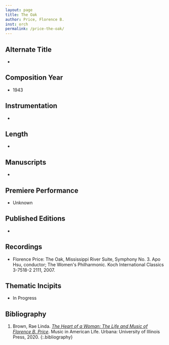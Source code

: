 ```yaml
---
layout: page
title: The Oak
author: Price, Florence B.
inst: orch
permalink: /price-the-oak/
---
```


## Alternate Title
- 

## Composition Year
- 1943

## Instrumentation
- 

## Length
- 

## Manuscripts
- 

## Premiere Performance
- Unknown

## Published Editions
- 

## Recordings
- Florence Price: The Oak, Mississippi River Suite, Symphony No. 3. Apo Hsu, conductor; The Women's Philharmonic. Koch International Classics 3-7518-2 2111, 2007.

## Thematic Incipits
- In Progress

## Bibliography
1. Brown, Rae Linda. <a href="https://www.worldcat.org/title/1122800180" target="_blank">*The Heart of a Woman: The Life and Music of Florence B. Price*</a>. Music in American Life. Urbana: University of Illinois Press, 2020.
{:.bibliography}

